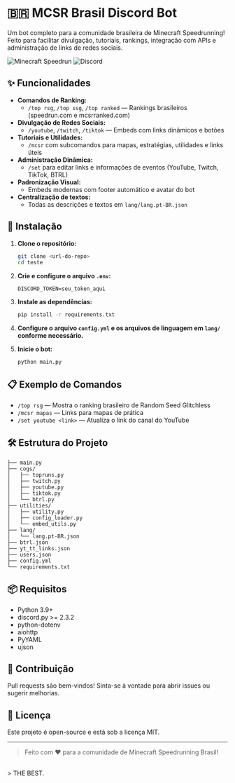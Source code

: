 # 🇧🇷 MCSR Brasil Discord Bot

Um bot completo para a comunidade brasileira de Minecraft Speedrunning! Feito para facilitar divulgação, tutoriais, rankings, integração com APIs e administração de links de redes sociais.

![Minecraft Speedrun](https://img.shields.io/badge/Minecraft-Speedrun-green?style=flat-square)
![Discord](https://img.shields.io/badge/Discord-Bot-blueviolet?style=flat-square)

## ✨ Funcionalidades

- **Comandos de Ranking:**
  - `/top rsg`, `/top ssg`, `/top ranked` — Rankings brasileiros (speedrun.com e mcsrranked.com)
- **Divulgação de Redes Sociais:**
  - `/youtube`, `/twitch`, `/tiktok` — Embeds com links dinâmicos e botões
- **Tutoriais e Utilidades:**
  - `/mcsr` com subcomandos para mapas, estratégias, utilidades e links úteis
- **Administração Dinâmica:**
  - `/set` para editar links e informações de eventos (YouTube, Twitch, TikTok, BTRL)
- **Padronização Visual:**
  - Embeds modernas com footer automático e avatar do bot
- **Centralização de textos:**
  - Todas as descrições e textos em `lang/lang.pt-BR.json`

## 🚀 Instalação

1. **Clone o repositório:**
   ```bash
   git clone <url-do-repo>
   cd teste
   ```
2. **Crie e configure o arquivo `.env`:**
   ```env
   DISCORD_TOKEN=seu_token_aqui
   ```
3. **Instale as dependências:**
   ```bash
   pip install -r requirements.txt
   ```
4. **Configure o arquivo `config.yml` e os arquivos de linguagem em `lang/` conforme necessário.**

5. **Inicie o bot:**
   ```bash
   python main.py
   ```

## 📋 Exemplo de Comandos

- `/top rsg` — Mostra o ranking brasileiro de Random Seed Glitchless
- `/mcsr mapas` — Links para mapas de prática
- `/set youtube <link>` — Atualiza o link do canal do YouTube

## 🛠️ Estrutura do Projeto

```
├── main.py
├── cogs/
│   ├── topruns.py
│   ├── twitch.py
│   ├── youtube.py
│   ├── tiktok.py
│   └── btrl.py
├── utilities/
│   ├── utility.py
│   ├── config_loader.py
│   └── embed_utils.py
├── lang/
│   └── lang.pt-BR.json
├── btrl.json
├── yt_tt_links.json
├── users.json
├── config.yml
└── requirements.txt
```

## 📦 Requisitos

- Python 3.9+
- discord.py >= 2.3.2
- python-dotenv
- aiohttp
- PyYAML
- ujson

## 🤝 Contribuição

Pull requests são bem-vindos! Sinta-se à vontade para abrir issues ou sugerir melhorias.

## 📝 Licença

Este projeto é open-source e está sob a licença MIT.

---

> Feito com ❤️ para a comunidade de Minecraft Speedrunning Brasil!
<BR>
> THE BEST.
